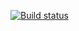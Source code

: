 [![Build status](https://ci.appveyor.com/api/projects/status/n98slkkxd2jpygm5?svg=true)](https://ci.appveyor.com/project/SlivaIvan/domevents)